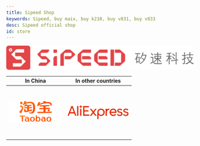 ```yaml
---
title: Sipeed Shop
keywords: Sipeed, buy maix, buy k210, buy v831, buy v833
desc: Sipeed official shop
id: store
---
```


<div class="title_store">
<img src="/static/image/sipeed_logo_4.svg" alt="sipeed_logo">
</div>

<div>
<style>
	table {
		text-align: center;
	}
	table td {
		height: 10em;
	}
</style>
</div>

<table role="table" class="center_table">
    <thead>
        <tr>
            <th>In China</th>
            <th>In other countries</th>
        </tr>
    </thead>
    <tbody>
        <tr>
            <td rowspan="1"><a href="https://shop365481095.taobao.com/"  target="_blank"><img src="/static/image/taobao.png" alt="sipeed taobao shop"></a></td>
            <td><a href="https://www.aliexpress.com/store/911876460" target="_blank"><img src="/static/image/aliexpress.png" alt="sipeed aliexpress shop"></a>
			</td>
        </tr>		
    </tbody>
</table>

